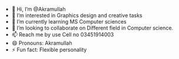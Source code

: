 - 👋 Hi, I’m @Akramullah
- 👀 I’m interested in Graphics design and creative tasks
- 🌱 I’m currently learning MS Computer sciences
- 💞️ I’m looking to collaborate on Different field in Computer science.
- 📫 Reach me by use Cell no 03451914003
- 😄 Pronouns: Akramullah
- ⚡ Fun fact: Flexible personality

<!---
Akram/Akram is a ✨ special ✨ repository because its `README.md` (this file) appears on your GitHub profile.
You can click the Preview link to take a look at your changes.
--->
